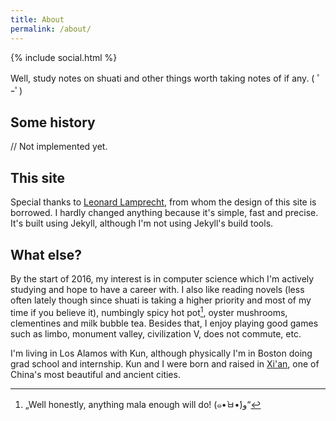 ```yaml
---
title: About
permalink: /about/
---
```


{% include social.html %}

Well, study notes on shuati and other things worth taking notes of if any. ( ﾟｰﾟ)

## Some history

// Not implemented yet.

## This site

Special thanks to [Leonard Lamprecht][1], from whom the design of this site is borrowed. I hardly changed anything because it's simple, fast and precise. It's built using Jekyll, although I'm not using Jekyll's build tools.

## What else?

By the start of 2016, my interest is in computer science which I'm actively studying and hope to have a career with. I also like reading novels (less often lately though since shuati is taking a higher priority and most of my time if you believe it), numbingly spicy hot pot[^1], oyster mushrooms, clementines and milk bubble tea. Besides that, I enjoy playing good games such as limbo, monument valley, civilization V, does not commute, etc.

I'm living in Los Alamos with Kun, although physically I'm in Boston doing grad school and internship. Kun and I were born and raised in [Xi'an][2], one of China's most beautiful and ancient cities.

[1]: http://leo.im
[2]: /assets/static/xian.png

[^1]: „Well honestly, anything mala enough will do! (๑•̀ㅂ•́)و“
